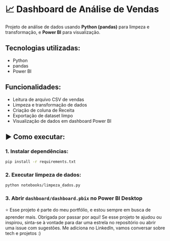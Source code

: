 # 📈 Dashboard de Análise de Vendas 

Projeto de análise de dados usando **Python (pandas)** para limpeza e transformação, e **Power BI** para visualização.

## Tecnologias utilizadas:
- Python
- pandas
- Power BI

## Funcionalidades:
- Leitura de arquivo CSV de vendas
- Limpeza e transformação de dados
- Criação de coluna de Receita
- Exportação de dataset limpo
- Visualização de dados em dashboard Power BI

## ▶️ Como executar:

### 1. Instalar dependências:
```bash
pip install -r requirements.txt
```
### 2. Executar limpeza de dados:
```bash
python notebooks/limpeza_dados.py
```
### 3. Abrir `dashboard/dashboard.pbix` no Power BI Desktop

⭐ Esse projeto é parte do meu portfólio, e estou sempre em busca de aprender mais. Obrigada por passar por aqui! Se esse projeto te ajudou ou inspirou, sinta-se à vontade para dar uma estrela no repositório ou abrir uma issue com sugestões. Me adiciona no LinkedIn, vamos conversar sobre tech e projetos :)
